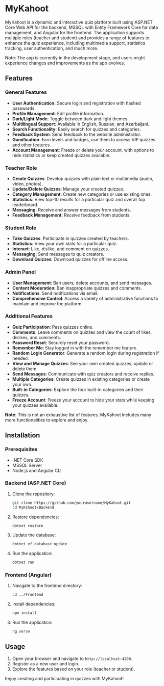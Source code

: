 # MyKahoot

MyKahoot is a dynamic and interactive quiz platform built using ASP.NET Core Web API for the backend, MSSQL with Entity Framework Core for data management, and Angular for the frontend. The application supports multiple roles (teacher and student) and provides a range of features to enhance the quiz experience, including multimedia support, statistics tracking, user authentication, and much more.

Note: The app is currently in the development stage, and users might experience changes and improvements as the app evolves.

## Features

### General Features
- **User Authentication**: Secure login and registration with hashed passwords.
- **Profile Management**: Edit profile information.
- **Dark/Light Mode**: Toggle between dark and light themes.
- **Multilingual Support**: Available in English, Russian, and Azerbaijani.
- **Search Functionality**: Easily search for quizzes and categories.
- **Feedback System**: Send feedback to the website administrator.
- **Gamification**: Earn levels and badges, use them to access VIP quizzes and other features.
- **Account Management**: Freeze or delete your account, with options to hide statistics or keep created quizzes available.

### Teacher Role
- **Create Quizzes**: Develop quizzes with plain text or multimedia (audio, video, photos).
- **Update/Delete Quizzes**: Manage your created quizzes.
- **Category Management**: Create new categories or use existing ones.
- **Statistics**: View top-10 results for a particular quiz and overall top leaderboard.
- **Messaging**: Receive and answer messages from students.
- **Feedback Management**: Receive feedback from students.

### Student Role
- **Take Quizzes**: Participate in quizzes created by teachers.
- **Statistics**: View your own stats for a particular quiz.
- **Interact**: Like, dislike, and comment on quizzes.
- **Messaging**: Send messages to quiz creators.
- **Download Quizzes**: Download quizzes for offline access.

### Admin Panel
- **User Management**: Ban users, delete accounts, and send messages.
- **Content Moderation**: Ban inappropriate quizzes and comments.
- **Notifications**: Send notifications via email.
- **Comprehensive Control**: Access a variety of administrative functions to maintain and improve the platform.

### Additional Features
- **Quiz Participation**: Pass quizzes online.
- **Comments**: Leave comments on quizzes and view the count of likes, dislikes, and comments.
- **Password Reset**: Securely reset your password.
- **Remember Me**: Stay logged in with the remember me feature.
- **Random Login Generator**: Generate a random login during registration if needed.
- **View and Manage Quizzes**: See your own created quizzes, update or delete them.
- **Send Messages**: Communicate with quiz creators and receive replies.
- **Multiple Categories**: Create quizzes in existing categories or create your own.
- **Built-in Categories**: Explore the four built-in categories and their quizzes.
- **Freeze Account**: Freeze your account to hide your stats while keeping your quizzes available.

**Note:** This is not an exhaustive list of features. MyKahoot includes many more functionalities to explore and enjoy.

## Installation

### Prerequisites
- .NET Core SDK
- MSSQL Server
- Node.js and Angular CLI

### Backend (ASP.NET Core)
1. Clone the repository:
   ```bash
   git clone https://github.com/yourusername/MyKahoot.git
   cd MyKahoot/Backend
   ```
2. Restore dependencies:
   ```bash
   dotnet restore
   ```
3. Update the database:
   ```bash
   dotnet ef database update
   ```
4. Run the application:
   ```bash
   dotnet run
   ```

### Frontend (Angular)
1. Navigate to the frontend directory:
   ```bash
   cd ../Frontend
   ```
2. Install dependencies:
   ```bash
   npm install
   ```
3. Run the application:
   ```bash
   ng serve
   ```

## Usage
1. Open your browser and navigate to `http://localhost:4200`.
2. Register as a new user and login.
3. Explore the features based on your role (teacher or student).
 
Enjoy creating and participating in quizzes with MyKahoot!
